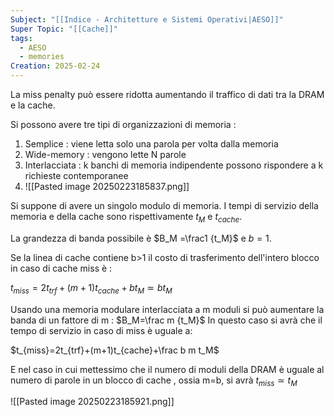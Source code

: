 ```yaml
---
Subject: "[[Indice - Architetture e Sistemi Operativi|AESO]]"
Super Topic: "[[Cache]]"
tags:
  - AESO
  - memories
Creation: 2025-02-24
---
```

La miss penalty può essere ridotta aumentando il traffico di dati tra la DRAM e la cache.

Si possono avere tre tipi di organizzazioni di memoria :

1. Semplice : viene letta solo una parola per volta dalla memoria
2. Wide-memory : vengono lette N parole
3. Interlacciata : k banchi di memoria indipendente possono rispondere a k richieste contemporanee
4. ![[Pasted image 20250223185837.png]]

Si suppone di avere un singolo modulo di memoria. I tempi di servizio della memoria e della cache sono rispettivamente $t_M$ e $t_{cache}$.

La grandezza di banda possibile è $B_M =\frac1 {t_M}$ e $b=1$.

Se la linea di cache contiene b>1 il costo di trasferimento dell'intero blocco in caso di cache miss è :

$t_{miss}=2t_{trf}+(m+1)t_{cache}+bt_M\simeq bt_M$

Usando una memoria modulare interlacciata a m moduli si può aumentare la banda di un fattore di m : $B_M=\frac m {t_M}$ In questo caso si avrà che il tempo di servizio in caso di miss è uguale a:

$t_{miss}=2t_{trf}+(m+1)t_{cache}+\frac b m t_M$

E nel caso in cui mettessimo che il numero di moduli della DRAM è uguale al numero di parole in un blocco di cache , ossia m=b, si avrà $t_{miss}\simeq t_M$

![[Pasted image 20250223185921.png]]

